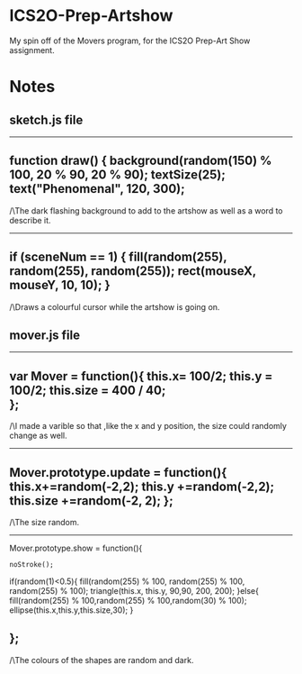 # ICS2O-Prep-Artshow
My spin off of the Movers program, for the ICS2O Prep-Art Show assignment.

# Notes

## sketch.js file
----------------------------------------------------------------------
function draw() {
  background(random(150) % 100, 20 % 90, 20 % 90);
  textSize(25);
  text("Phenomenal", 120, 300);
----------------------------------------------------------------------
  /\The dark flashing background to add to the artshow as well as a word to describe it.

  
----------------------------------------------------------------------
  if (sceneNum == 1) {
    fill(random(255), random(255), random(255));
    rect(mouseX, mouseY, 10, 10); 
  }
----------------------------------------------------------------------
  /\Draws a colourful cursor while the artshow is going on.
  
## mover.js file

----------------------------------------------------------------------
var Mover = function(){
  this.x= 100/2;
  this.y = 100/2;
  this.size = 400 / 40;  
};
----------------------------------------------------------------------
/\I made a varible so that ,like the x and y position, the size could randomly change as well.


----------------------------------------------------------------------
Mover.prototype.update = function(){
    this.x+=random(-2,2);
    this.y +=random(-2,2);
    this.size +=random(-2, 2); 
};
----------------------------------------------------------------------
/\The size random.


----------------------------------------------------------------------
Mover.prototype.show = function(){
   
     
    noStroke();
  if(random(1)<0.5){
  fill(random(255) % 100, random(255) % 100, random(255) % 100); 
    triangle(this.x, this.y, 90,90, 200, 200);
  }else{
    fill(random(255) % 100,random(255) % 100,random(30) % 100);
  ellipse(this.x,this.y,this.size,30);
  } 
  
};
----------------------------------------------------------------------
/\The colours of the shapes are random and dark.

